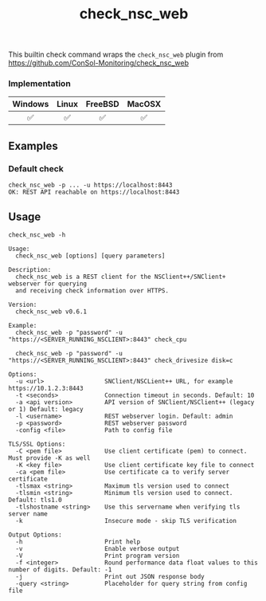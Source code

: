 ﻿---
title: check_nsc_web
---

This builtin check command wraps the `check_nsc_web` plugin from https://github.com/ConSol-Monitoring/check_nsc_web

### Implementation

| Windows | Linux | FreeBSD | MacOSX |
|:-------:|:-----:|:-------:|:------:|
| :white_check_mark: | :white_check_mark: | :white_check_mark: | :white_check_mark: |

## Examples

### Default check

    check_nsc_web -p ... -u https://localhost:8443
    OK: REST API reachable on https://localhost:8443

## Usage

    check_nsc_web -h

```
Usage:
  check_nsc_web [options] [query parameters]

Description:
  check_nsc_web is a REST client for the NSClient++/SNClient+ webserver for querying
  and receiving check information over HTTPS.

Version:
  check_nsc_web v0.6.1

Example:
  check_nsc_web -p "password" -u "https://<SERVER_RUNNING_NSCLIENT>:8443" check_cpu

  check_nsc_web -p "password" -u "https://<SERVER_RUNNING_NSCLIENT>:8443" check_drivesize disk=c

Options:
  -u <url>                 SNClient/NSCLient++ URL, for example https://10.1.2.3:8443
  -t <seconds>             Connection timeout in seconds. Default: 10
  -a <api version>         API version of SNClient/NSClient++ (legacy or 1) Default: legacy
  -l <username>            REST webserver login. Default: admin
  -p <password>            REST webserver password
  -config <file>           Path to config file

TLS/SSL Options:
  -C <pem file>            Use client certificate (pem) to connect. Must provide -K as well
  -K <key file>            Use client certificate key file to connect
  -ca <pem file>           Use certificate ca to verify server certificate
  -tlsmax <string>         Maximum tls version used to connect
  -tlsmin <string>         Minimum tls version used to connect. Default: tls1.0
  -tlshostname <string>    Use this servername when verifying tls server name
  -k                       Insecure mode - skip TLS verification

Output Options:
  -h                       Print help
  -v                       Enable verbose output
  -V                       Print program version
  -f <integer>             Round performance data float values to this number of digits. Default: -1
  -j                       Print out JSON response body
  -query <string>          Placeholder for query string from config file
```
